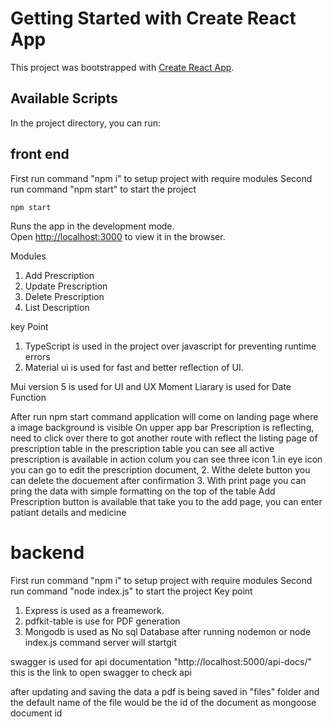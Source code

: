 # Getting Started with Create React App

This project was bootstrapped with [Create React App](https://github.com/facebook/create-react-app).

## Available Scripts

In the project directory, you can run:


## front end
First run command "npm i" to setup project with require modules
Second run command "npm start" to start the project

 `npm start`

Runs the app in the development mode.\
Open [http://localhost:3000](http://localhost:3000) to view it in the browser.

Modules
1. Add Prescription
2. Update Prescription
3. Delete Prescription
4. List Description

key Point
1. TypeScript is used in the project over javascript for preventing runtime errors
2. Material ui is used for fast and better reflection of UI.


Mui version 5 is used for UI and UX
Moment Liarary is used for Date Function


After run npm start command application will come on landing page where a image background is visible
On upper app bar Prescription is reflecting, need to click over there to got another route with reflect the listing page of prescription table
in the prescription table you can see all active prescription is available
in action colum you can see three icon 1.in eye icon you can go to edit the prescription document, 2. Withe delete button you can delete the docuement after confirmation 3. With print page you can pring the data with simple formatting
on the top of the table  Add Prescription button is available that take you to the add page, you can enter patiant details and medicine


# backend 
First run command "npm i" to setup project with require modules
Second run command "node index.js" to start the project
Key point
1. Express is used as a freamework.
2. pdfkit-table is use for PDF generation
3. Mongodb is used as No sql Database
after running nodemon or node index.js command server will startgit 

swagger is used for api documentation 
"http://localhost:5000/api-docs/" this is the link to open swagger to check api

after updating and saving the data a pdf is being saved in "files" folder and the default name of the file would be the id of the document as mongoose document id 